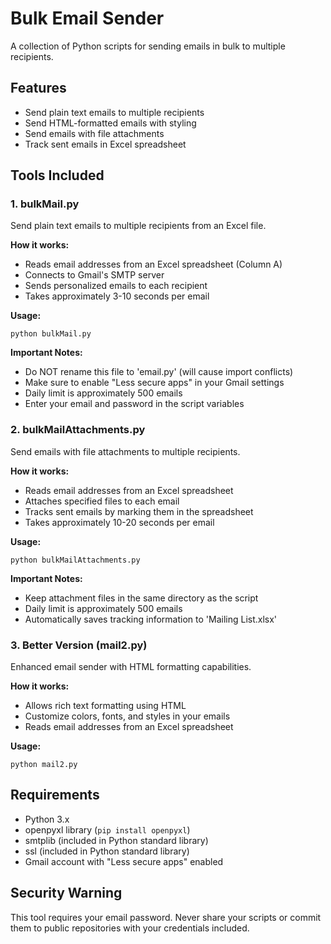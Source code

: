 # Bulk Email Sender

A collection of Python scripts for sending emails in bulk to multiple recipients.

## Features

- Send plain text emails to multiple recipients
- Send HTML-formatted emails with styling
- Send emails with file attachments
- Track sent emails in Excel spreadsheet

## Tools Included

### 1. bulkMail.py
Send plain text emails to multiple recipients from an Excel file.

**How it works:**
- Reads email addresses from an Excel spreadsheet (Column A)
- Connects to Gmail's SMTP server
- Sends personalized emails to each recipient
- Takes approximately 3-10 seconds per email

**Usage:**
```
python bulkMail.py
```

**Important Notes:**
- Do NOT rename this file to 'email.py' (will cause import conflicts)
- Make sure to enable "Less secure apps" in your Gmail settings
- Daily limit is approximately 500 emails
- Enter your email and password in the script variables

### 2. bulkMailAttachments.py
Send emails with file attachments to multiple recipients.

**How it works:**
- Reads email addresses from an Excel spreadsheet
- Attaches specified files to each email
- Tracks sent emails by marking them in the spreadsheet
- Takes approximately 10-20 seconds per email

**Usage:**
```
python bulkMailAttachments.py
```

**Important Notes:**
- Keep attachment files in the same directory as the script
- Daily limit is approximately 500 emails
- Automatically saves tracking information to 'Mailing List.xlsx'

### 3. Better Version (mail2.py)
Enhanced email sender with HTML formatting capabilities.

**How it works:**
- Allows rich text formatting using HTML
- Customize colors, fonts, and styles in your emails
- Reads email addresses from an Excel spreadsheet

**Usage:**
```
python mail2.py
```

## Requirements
- Python 3.x
- openpyxl library (`pip install openpyxl`)
- smtplib (included in Python standard library)
- ssl (included in Python standard library)
- Gmail account with "Less secure apps" enabled

## Security Warning
This tool requires your email password. Never share your scripts or commit them to public repositories with your credentials included.